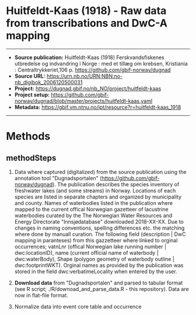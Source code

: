 # Huitfeldt-Kaas (1918) - Raw data from transcribations and DwC-A mapping

----------------------------------------------------------
* **Source publication:** Huitfeldt-Kaas (1918) Ferskvandsfiskenes utbredelse og indvandring i Norge : med et tillæg om krebsen, Kristiania : Centraltrykkeriet,106 p.   https://github.com/gbif-norway/dugnad
* **Source URL:** https://urn.nb.no/URN:NBN:no-nb_digibok_2006120500031 
* **Project:** https://dugnad.gbif.no/nb_NO/project/huitfeldt-kaas
* **Project setup:** https://github.com/gbif-norway/dugnad/blob/master/projects/huitfeldt-kaas.yaml
* **Metadata:** https://gbif.vm.ntnu.no/ipt/resource?r=huitfeldt-kaas_1918  
-----------------------------------------------------------

# Methods
## methodSteps

1. Data where captured (digitalized) from the source publication using the annotation tool "Dugnadsportalen" (https://github.com/gbif-norway/dugnad). The publication describes the species inventory of freshwater lakes (and some streams) in Norway. Locations of each species are listed in separate chapters and organized by municipality and county. Names of waterbodies listed in the publication where mapped to the current offical Norwegian gazetteer of lacustrine waterbodies curated by the The Norwegian Water Resources and Energy Directorate "Innsjødatabase" downloaded 2018-XX-XX. Due to changes in naming conventions, spelling differences etc. the matching where done by manuall curation. The following field (description | DwC mapping in paranteses) from this gazzetteer where linked to orginal occurrences; vatnLnr (offical Norwegian lake running number | dwc:locationID), name (current official name of waterbody | dwc:waterBody), Shape (polygon geometry of waterbody outline | dwc:footprintWKT). Orginal names as provided by the publication was stored in the field dwc:verbatimeLocality when entered by the user. 

2. **Download data** from "Dugnadsportalen" and parsed to tabular format (see R script; ./R/downoad_and_parse_data.R - this repository). Data are now in flat-file format.

3. Normalize data into event core table and occurrence 

